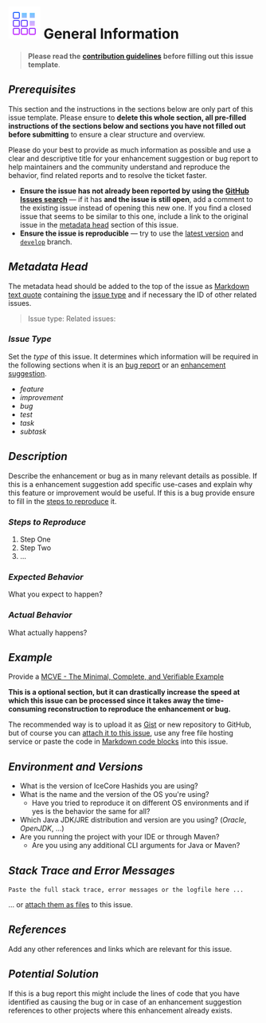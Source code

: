 # ![image info](/docs/assets/icons/icons8-editor-64.png) General Information

> **Please read the** [**contribution guidelines**](https://github.com/AlexRogalskiy/javascript-patterns/blob/master/docs/contributing/info.md) **before filling out this issue template**.

## *Prerequisites*

This section and the instructions in the sections below are only part of this issue template. Please ensure to **delete this whole section, all pre-filled instructions of the sections below and sections you have not filled out before submitting** to ensure a clear structure and overview.

Please do your best to provide as much information as possible and use a clear and descriptive title for your enhancement suggestion or bug report to help maintainers and the community understand and reproduce the behavior, find related reports and to resolve the ticket faster.

- **Ensure the issue has not already been reported by using the** [**GitHub Issues search**](https://github.com/AlexRogalskiy/javascript-patterns/issues) — if it has **and the issue is still open**, add a comment to the existing issue instead of opening this new one. If you find a closed issue that seems to be similar to this one, include a link to the original issue in the [metadata head](info.md#metadata-head) section of this issue.
- **Ensure the issue is reproducible** — try to use the [latest version](https://github.com/AlexRogalskiy/javascript-patterns/releases/latest) and [`develop`](https://github.com/AlexRogalskiy/javascript-patterns/tree/develop) branch.

## *Metadata Head*

The metadata head should be added to the top of the issue as [Markdown text quote](https://help.github.com/articles/basic-writing-and-formatting-syntax) containing the [issue type](info.md#issue-type) and if necessary the ID of other related issues.

> Issue type: Related issues:

### *Issue Type*

Set the *type* of this issue. It determines which information will be required in the following sections when it is an [bug report](https://github.com/AlexRogalskiy/javascript-patterns/blob/master/docs/reporting/bug_report.md) or an [enhancement suggestion](https://github.com/AlexRogalskiy/javascript-patterns/blob/master/docs/reporting/feature_request_template.md).

- *feature*
- *improvement*
- *bug*
- *test*
- *task*
- *subtask*

## *Description*

Describe the enhancement or bug as in many relevant details as possible. If this is a enhancement suggestion add specific use-cases and explain why this feature or improvement would be useful. If this is a bug provide ensure to fill in the [steps to reproduce](info.md#steps-to-reproduce) it.

### *Steps to Reproduce*

1. Step One
2. Step Two
3. ...

### *Expected Behavior*

What you expect to happen?

### *Actual Behavior*

What actually happens?

## *Example*

Provide a [MCVE - The Minimal, Complete, and Verifiable Example](https://github.com/AlexRogalskiy/javascript-patterns/blob/master/docs/reporting/custom_report.md)

**This is a optional section, but it can drastically increase the speed at which this issue can be processed since it takes away the time-consuming reconstruction to reproduce the enhancement or bug.**

The recommended way is to upload it as [Gist](https://gist.github.com) or new repository to GitHub, but of course you can [attach it to this issue](https://help.github.com/articles/file-attachments-on-issues-and-pull-requests), use any free file hosting service or paste the code in [Markdown code blocks](https://help.github.com/articles/basic-writing-and-formatting-syntax) into this issue.

## *Environment and Versions*

- What is the version of IceCore Hashids you are using?
- What is the name and the version of the OS you're using?
  - Have you tried to reproduce it on different OS environments and if yes is the behavior the same for all?
- Which Java JDK/JRE distribution and version are you using? (*Oracle*, *OpenJDK*, ...)
- Are you running the project with your IDE or through Maven?
  - Are you using any additional CLI arguments for Java or Maven?

## *Stack Trace and Error Messages*

```text
Paste the full stack trace, error messages or the logfile here ...
```

... or [attach them as files](https://help.github.com/articles/file-attachments-on-issues-and-pull-requests) to this issue.

## *References*

Add any other references and links which are relevant for this issue.

## *Potential Solution*

If this is a bug report this might include the lines of code that you have identified as causing the bug or in case of an enhancement suggestion references to other projects where this enhancement already exists.
